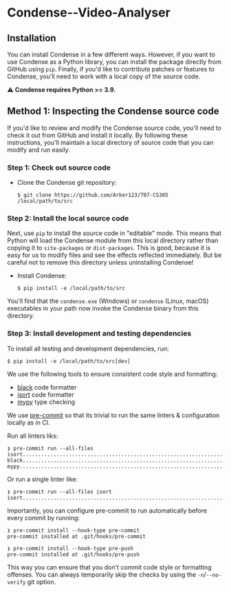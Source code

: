 # Condense--Video-Analyser


## Installation
You can install Condense in a few different ways.
However, if you want to use Condense as a Python library,
 you can install the package directly from GitHub using `pip`.
Finally, if you'd like to contribute patches or features to Condense,
 you'll need to work with a local copy of the source code.

 
:warning: **Condense requires Python >= 3.9.**


## Method 1: Inspecting the Condense source code

If you'd like to review and modify the Condense source code,
 you'll need to check it out from GitHub and install it locally.
By following these instructions, you'll maintain a local directory
 of source code that you can modify and run easily.

### Step 1: Check out source code

- Clone the Condense git repository:

    `$ git clone https://github.com/Arker123/T07-CS305 /local/path/to/src`

### Step 2: Install the local source code

Next, use `pip` to install the source code in "editable" mode.
This means that Python will load the Condense module from this local
 directory rather than copying it to `site-packages` or `dist-packages`.
This is good, because it is easy for us to modify files and see the
 effects reflected immediately.
But be careful not to remove this directory unless uninstalling Condense!

- Install Condense:

    `$ pip install -e /local/path/to/src`

You'll find that the `condense.exe` (Windows) or `condense` (Linux, macOS) executables
 in your path now invoke the Condense binary from this directory.

### Step 3: Install development and testing dependencies

To install all testing and development dependencies, run:

`$ pip install -e /local/path/to/src[dev]`

We use the following tools to ensure consistent code style and formatting:

  - [black](https://github.com/psf/black) code formatter
  - [isort](https://pypi.org/project/isort/) code formatter
  - [mypy](https://mypy-lang.org/) type checking

We use [pre-commit](https://pre-commit.com/) so that its trivial to run the same linters & configuration locally as in CI.

Run all linters liks:
```
❯ pre-commit run --all-files
isort....................................................................Passed
black....................................................................Passed
mypy.....................................................................Passed
```

Or run a single linter like:
```
❯ pre-commit run --all-files isort
isort....................................................................Passed
```

Importantly, you can configure pre-commit to run automatically before every commit by running:
```
❯ pre-commit install --hook-type pre-commit
pre-commit installed at .git/hooks/pre-commit

❯ pre-commit install --hook-type pre-push
pre-commit installed at .git/hooks/pre-push
```

This way you can ensure that you don't commit code style or formatting offenses.
You can always temporarily skip the checks by using the `-n`/`--no-verify` git option.
